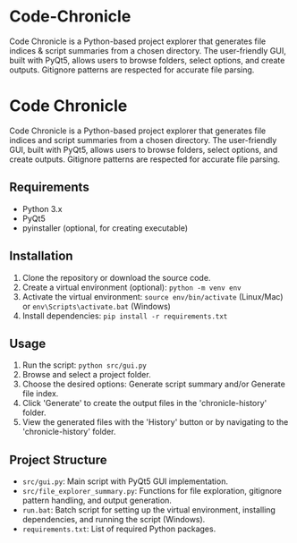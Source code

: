 # Code-Chronicle
Code Chronicle is a Python-based project explorer that generates file indices &amp; script summaries from a chosen directory. The user-friendly GUI, built with PyQt5, allows users to browse folders, select options, and create outputs. Gitignore patterns are respected for accurate file parsing.

# Code Chronicle

Code Chronicle is a Python-based project explorer that generates file indices and script summaries from a chosen directory. The user-friendly GUI, built with PyQt5, allows users to browse folders, select options, and create outputs. Gitignore patterns are respected for accurate file parsing.

## Requirements
- Python 3.x
- PyQt5
- pyinstaller (optional, for creating executable)

## Installation
1. Clone the repository or download the source code.
2. Create a virtual environment (optional): `python -m venv env`
3. Activate the virtual environment: `source env/bin/activate` (Linux/Mac) or `env\Scripts\activate.bat` (Windows)
4. Install dependencies: `pip install -r requirements.txt`

## Usage
1. Run the script: `python src/gui.py`
2. Browse and select a project folder.
3. Choose the desired options: Generate script summary and/or Generate file index.
4. Click 'Generate' to create the output files in the 'chronicle-history' folder.
5. View the generated files with the 'History' button or by navigating to the 'chronicle-history' folder.

## Project Structure
- `src/gui.py`: Main script with PyQt5 GUI implementation.
- `src/file_explorer_summary.py`: Functions for file exploration, gitignore pattern handling, and output generation.
- `run.bat`: Batch script for setting up the virtual environment, installing dependencies, and running the script (Windows).
- `requirements.txt`: List of required Python packages.
